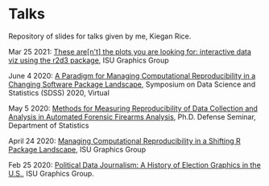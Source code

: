 # Talks
Repository of slides for talks given by me, Kiegan Rice. 

Mar 25 2021: [These are\[n't\] the plots you are looking for: interactive data viz using the r2d3 package](https://kiegan.github.io/talks/graphics-group-r2d3/graphics-group-r2d3.html), ISU Graphics Group <br> 

June 4 2020: [A Paradigm for Managing Computational Reproducibility in a Changing Software Package Landscape](https://kiegan.github.io/talks/sdss-2020-manager/sdss-manager.html), Symposium on Data Science and Statistics (SDSS) 2020, Virtual 

May 5 2020: [Methods for Measuring Reproducibility of Data Collection and Analysis in Automated Forensic Firearms Analysis](https://kiegan.github.io/talks/defense-seminar-public/kiegan-public-seminar.html), Ph.D. Defense Seminar, Department of Statistics <br> 

April 24 2020: [Managing Computational Reproducibility in a Shifting R Package Landscape](https://kiegan.github.io/talks/graphics-group-manager/graphics-group-manager.html), ISU Graphics Group <br>  

Feb 25 2020: [Political Data Journalism: A History of Election Graphics in the U.S.](https://kiegan.github.io/talks/GG-political-data-journalism.pdf), ISU Graphics Group. <br> 


